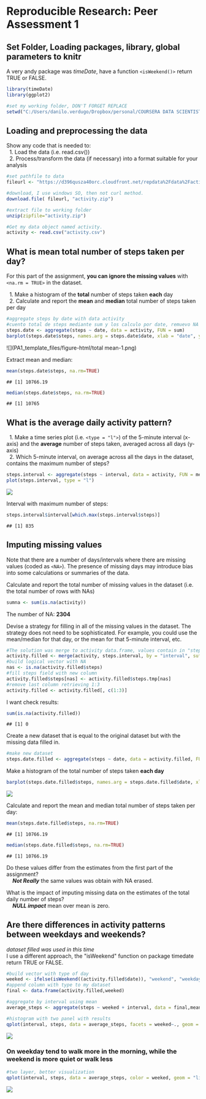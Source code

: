 # Reproducible Research: Peer Assessment 1

## Set Folder, Loading packages, library, global parameters to knitr

A very andy package was *timeDate*, have a function `<isWeekend()>` return TRUE or FALSE. 

```r
library(timeDate)
library(ggplot2)
```


```r
#set my working folder, DON'T FORGET REPLACE
setwd("C:/Users/danilo.verdugo/Dropbox/personal/COURSERA DATA SCIENTIST/curso 5/semana 2/tarea")
```

## Loading and preprocessing the data
Show any code that is needed to:  
&nbsp;&nbsp;1. Load the data (i.e. read.csv())  
&nbsp;&nbsp;2. Process/transform the data (if necessary) into a format suitable for your analysis  


```r
#set pathfile to data
fileurl <- "https://d396qusza40orc.cloudfront.net/repdata%2Fdata%2Factivity.zip"

#download, I use windows SO, then not curl method.
download.file( fileurl, "activity.zip")  

#extract file to working folder
unzip(zipfile="activity.zip")

#Get my data object named activity.
activity <- read.csv("activity.csv")
```
  
  
## What is mean total number of steps taken per day?
For this part of the assignment, **you can ignore the missing values** with `<na.rm = TRUE>` in the dataset.
  
&nbsp;&nbsp;1. Make a histogram of the **total** number of steps taken **each** day  
&nbsp;&nbsp;2. Calculate and report the **mean** and **median** total number of steps taken per day  

```r
#aggregate steps by date with data activity
#cuento total de steps mediante sum y los calculo por date, remuevo NA
steps.date <- aggregate(steps ~ date, data = activity, FUN = sum)
barplot(steps.date$steps, names.arg = steps.date$date, xlab = "date", ylab = "total steps by day",main = "total number steps by date.")
```

![](PA1_template_files/figure-html/total mean-1.png)<!-- -->

Extract mean and median:

```r
mean(steps.date$steps, na.rm=TRUE)
```

```
## [1] 10766.19
```

```r
median(steps.date$steps, na.rm=TRUE)
```

```
## [1] 10765
```


## What is the average daily activity pattern?
&nbsp;&nbsp;1. Make a time series plot (i.e. `<type = "l">`) of the 5-minute interval (x-axis) and the **average** number of steps taken, averaged across all days (y-axis)  
&nbsp;&nbsp;2. Which 5-minute interval, on average across all the days in the dataset, contains the maximum number of steps?  


```r
steps.interval <- aggregate(steps ~ interval, data = activity, FUN = mean)
plot(steps.interval, type = "l")
```

![](PA1_template_files/figure-html/average-1.png)<!-- -->

Interval with maximum number of steps:

```r
steps.interval$interval[which.max(steps.interval$steps)]
```

```
## [1] 835
```


## Imputing missing values
Note that there are a number of days/intervals where there are missing values (coded as `<NA>`). The presence of missing days may introduce bias into some calculations or summaries of the data.  

Calculate and report the total number of missing values in the dataset (i.e. the total number of rows with NAs)

```r
sumna <- sum(is.na(activity))
```
The number of NA: **2304**
  

Devise a strategy for filling in all of the missing values in the dataset. The strategy does not need to be sophisticated. For example, you could use the mean/median for that day, or the mean for that 5-minute interval, etc.  
  

```r
#The solution was merge to activity data.frame, values contain in "steps.interval" using "interval" key.  Add column steps.tmp with values.
activity.filled <- merge(activity, steps.interval, by = "interval", suffixes = c("", ".tmp"))
#build logical vector with NA 
nas <- is.na(activity.filled$steps)
#fill steps field with new column
activity.filled$steps[nas] <- activity.filled$steps.tmp[nas]
#remove last column retrieving 1:3
activity.filled <- activity.filled[, c(1:3)]
```

I want check results:

```r
sum(is.na(activity.filled))
```

```
## [1] 0
```

Create a new dataset that is equal to the original dataset but with the missing data filled in.

```r
#make new dataset
steps.date.filled <- aggregate(steps ~ date, data = activity.filled, FUN = sum)
```

Make a histogram of the total number of steps taken **each day**

```r
barplot(steps.date.filled$steps, names.arg = steps.date.filled$date, xlab = "date", ylab = "total steps by day",main = "Number steps by date.")
```

![](PA1_template_files/figure-html/histofill-1.png)<!-- -->

Calculate and report the mean and median total number of steps taken per day:

```r
mean(steps.date.filled$steps, na.rm=TRUE)
```

```
## [1] 10766.19
```


```r
median(steps.date.filled$steps, na.rm=TRUE)
```

```
## [1] 10766.19
```

Do these values differ from the estimates from the first part of the assignment?  
&nbsp;&nbsp;&nbsp;&nbsp;***Not Really*** the same values was obtain with NA erased.


What is the impact of imputing missing data on the estimates of the total daily number of steps?  
&nbsp;&nbsp;&nbsp;&nbsp;***NULL impact*** mean over mean is zero.


## Are there differences in activity patterns between weekdays and weekends?
*dataset filled was used in this time*  
I use a different approach, the "isWeekend" function on package timedate return TRUE or FALSE.

```r
#build vector with type of day
weeked <- ifelse(isWeekend((activity.filled$date)), "weekend", "weekday")
#append column with type to my dataset
final <- data.frame(activity.filled,weeked)
```


```r
#aggregate by interval using mean
average_steps <- aggregate(steps ~ weeked + interval, data = final,mean)
```


```r
#histogram with two panel with results
qplot(interval, steps, data = average_steps, facets = weeked~., geom = "line")
```

![](PA1_template_files/figure-html/unnamed-chunk-11-1.png)<!-- -->
  
### On weekday tend to walk more in the morning, while the weekend is more quiet or walk less  
  

```r
#two layer, better visualization
qplot(interval, steps, data = average_steps, color = weeked, geom = "line")
```

![](PA1_template_files/figure-html/unnamed-chunk-12-1.png)<!-- -->

